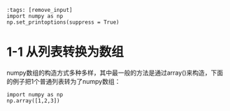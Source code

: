 ```{code-cell} ipython3
:tags: [remove_input]
import numpy as np
np.set_printoptions(suppress = True)
```

# 1-1 从列表转换为数组

numpy数组的构造方式多种多样，其中最一般的方法是通过array()来构造，下面的例子把1个普通列表转为了numpy数组：

```{code-cell} ipython3
import numpy as np
np.array([1,2,3])
```
